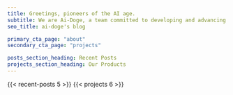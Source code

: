 ```yaml
---
title: Greetings, pioneers of the AI age.
subtitle: We are Ai-Doge, a team committed to developing and advancing innovative AI applications that run directly on mobile devices. Our mission is to bring the power and potential of AI into the palms of everyone's hands, right at the device level.
seo_title: ai-doge's blog

primary_cta_page: "about"
secondary_cta_page: "projects"

posts_section_heading: Recent Posts
projects_section_heading: Our Products
---
```


{{< recent-posts 5 >}}
{{< projects 6 >}}
